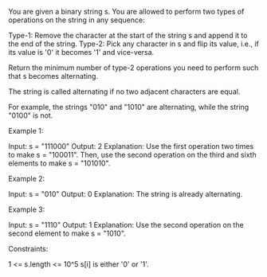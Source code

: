 You are given a binary string s. You are allowed to perform two types of
operations on the string in any sequence:


Type-1: Remove the character at the start of the string s and append it to
the end of the string.
Type-2: Pick any character in s and flip its value, i.e., if its value is '0'
it becomes '1' and vice-versa.


Return the minimum number of type-2 operations you need to perform such that
s becomes alternating.

The string is called alternating if no two adjacent characters are
equal.


For example, the strings "010" and "1010" are alternating, while the string
"0100" is not.



Example 1:


Input: s = "111000"
Output: 2
Explanation: Use the first operation two times to make s = "100011".
Then, use the second operation on the third and sixth elements to make s =
"101010".


Example 2:


Input: s = "010"
Output: 0
Explanation: The string is already alternating.


Example 3:


Input: s = "1110"
Output: 1
Explanation: Use the second operation on the second element to make s =
"1010".



Constraints:


1 <= s.length <= 10^5
s[i] is either '0' or '1'.




